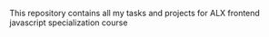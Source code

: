This repository contains all my tasks and projects for ALX frontend javascript specialization course
